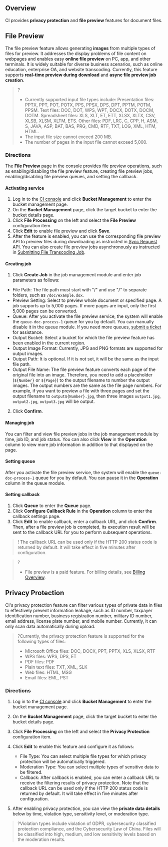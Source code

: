 ## Overview

CI provides **privacy protection** and **file preview** features for document files.



## File Preview

The file preview feature allows generating **images** from multiple types of files for preview. It addresses the display problems of file content on webpages and enables easy **online file preview** on PC, app, and other terminals. It is widely suitable for diverse business scenarios, such as online education, enterprise OA, and website transcoding. Currently, this feature supports **real-time preview during download** and **async file preview job creation**.

>?
>- Currently supported input file types include:
>  Presentation files: PPTX, PPT, POT, POTX, PPS, PPSX, DPS, DPT, PPTM, POTM, PPSM.
>  Text files: DOC, DOT, WPS, WPT, DOCX, DOTX, DOCM, DOTM.
>  Spreadsheet files: XLS, XLT, ET, ETT, XLSX, XLTX, CSV, XLSB, XLSM, XLTM, ETS.
>  Other files: PDF, LRC, C, CPP, H, ASM, S, JAVA, ASP, BAT, BAS, PRG, CMD, RTF, TXT, LOG, XML, HTM, HTML.
>- The input file size cannot exceed 200 MB.
>- The number of pages in the input file cannot exceed 5,000.

### Directions

The **File Preview** page in the console provides file preview operations, such as enabling/disabling the file preview feature, creating file preview jobs, enabling/disabling file preview queues, and setting the callback.

#### Activating service

1. Log in to the [CI console](https://console.cloud.tencent.com/ci/) and click **Bucket Management** to enter the bucket management page.
2. On the **Bucket Management** page, click the target bucket to enter the bucket details page.
3. Click **File Processing** on the left and select the **File Preview** configuration item.
4. Click **Edit** to enable file preview and click **Save**.
5. After the feature is enabled, you can use the corresponding file preview API to preview files during downloading as instructed in [Sync Request API](https://intl.cloud.tencent.com/document/product/1045/47929). You can also create file preview jobs asynchronously as instructed in [Submitting File Transcoding Job](https://intl.cloud.tencent.com/document/product/1045/47932).



#### Creating job

1. Click **Create Job** in the job management module and enter job parameters as follows:
 - File Path: The file path must start with "/" and use "/" to separate folders, such as `/doc/example.dox`.
 - Preview Setting: Select to preview whole document or specified page. A job supports up to 5,000 pages. If more pages are input, only the first 5,000 pages can be converted.
 - Queue: After you activate the file preview service, the system will enable the `queue-doc-process-1` queue for you by default. You can manually disable it in the queue module. If you need more queues, [submit a ticket](https://console.cloud.tencent.com/workorder/category) for assistance.
 - Output Bucket: Select a bucket for which the file preview feature has been enabled in the current region.
 - Output Image Format: Currently, JPG and PNG formats are supported for output images.
 - Output Path: It is optional. If it is not set, it will be the same as the input file path.
 - Output File Name: The file preview feature converts each page of the original file into an image. Therefore, you need to add a placeholder (`${Number}` or `${Page}`) to the output filename to number the output images. The output numbers are the same as the file page numbers. For example, if you want to preview a file with three pages and set the output filename to `output${Number}.jpg`, then three images `output1.jpg`, `output2.jpg`, `output3.jpg` will be output.

2. Click **Confirm**.

#### Managing job

You can filter and view file preview jobs in the job management module by time, job ID, and job status. You can also click **View** in the **Operation** column to view more job information in addition to that displayed on the page.



#### Setting queue

After you activate the file preview service, the system will enable the `queue-doc-process-1` queue for you by default. You can pause it in the **Operation** column in the queue module.



#### Setting callback

1. Click **Queue** to enter the **Queue** page.
2. Click **Configure Callback Rule** in the **Operation** column to enter the callback settings page.
3. Click **Edit** to enable callback, enter a callback URL, and click **Confirm**. Then, after a file preview job is completed, its execution result will be sent to the callback URL for you to perform subsequent operations.
>! The callback URL can be used only if the HTTP 200 status code is returned by default. It will take effect in five minutes after configuration.
>


>?
> - File preview is a paid feature. For billing details, see [Billing Overview](https://intl.cloud.tencent.com/document/product/1045/33431).



## Privacy Protection

CI's privacy protection feature can filter various types of private data in files to effectively prevent information leakage, such as ID number, taxpayer identification number, business registration number, military ID number, email address, license plate number, and mobile number. Currently, it can only scan data automatically during upload.

>?Currently, the privacy protection feature is supported for the following types of files:
>
>- Microsoft Office files: DOC, DOCX, PPT, PPTX, XLS, XLSX, RTF
>- WPS files: WPS, DPS, ET
>- PDF files: PDF
>- Plain text files: TXT, XML, SLK
>- Web files: HTML, MSG
>- Email files: EML, PST

### Directions

1. Log in to the [CI console](https://console.cloud.tencent.com/ci/bucket) and click **Bucket Management** to enter the bucket management page.
2. On the **Bucket Management** page, click the target bucket to enter the bucket details page.
3. Click **File Processing** on the left and select the **Privacy Protection** configuration item.
4. Click **Edit** to enable this feature and configure it as follows:
    - File Type: You can select multiple file types for which privacy protection will be automatically triggered.
    - Moderation Type: You can select multiple types of sensitive data to be filtered.
    - Callback: After callback is enabled, you can enter a callback URL to receive the filtering results of privacy protection. Note that the callback URL can be used only if the HTTP 200 status code is returned by default. It will take effect in five minutes after configuration.

5. After enabling privacy protection, you can view the **private data details** below by time, violation type, sensitivity level, or moderation type.


>?Violation types include violation of GDPR, cybersecurity classified protection compliance, and the Cybersecurity Law of China. Files will be classified into high, medium, and low sensitivity levels based on the moderation results.
>
